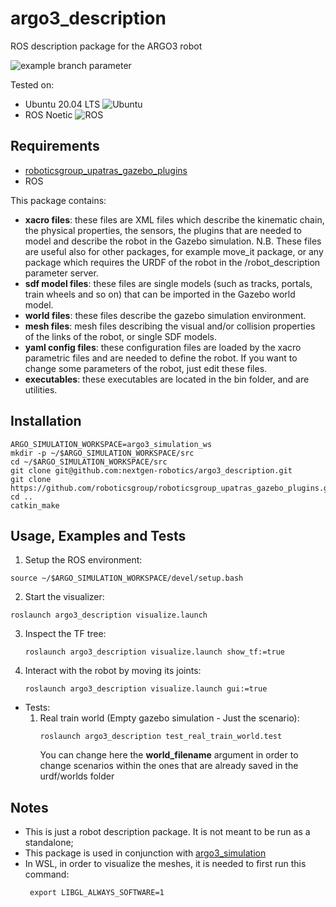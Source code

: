 # argo3_description
ROS description package for the ARGO3 robot

![example branch parameter](https://github.com/nextgen-robotics/argo3_description/actions/workflows/ros_ci.yml/badge.svg?branch=main)

Tested on:
* Ubuntu 20.04 LTS ![Ubuntu](https://img.shields.io/badge/Ubuntu-E95420?style=for-the-badge&logo=ubuntu&logoColor=white)
* ROS Noetic ![ROS](https://img.shields.io/badge/ros-%230A0FF9.svg?style=for-the-badge&logo=ros&logoColor=white)

## Requirements
* [roboticsgroup_upatras_gazebo_plugins](https://github.com/roboticsgroup/roboticsgroup_upatras_gazebo_plugins)
* ROS


This package contains:
* <b>xacro files</b>: these files are XML files which describe the kinematic chain, the physical properties, the sensors, the plugins that are needed to model and describe the robot in the Gazebo simulation. N.B. These files are useful also for other packages, for example move_it package, or any package which requires the URDF of the robot in the /robot_description parameter server.
* <b>sdf model files</b>: these files are single models (such as tracks, portals, train wheels and so on) that can be imported in the Gazebo world model.
* <b>world files</b>: these files describe the gazebo simulation environment.
* <b>mesh files</b>: mesh files describing the visual and/or collision properties of the links of the robot, or single SDF models.
* <b>yaml config files</b>: these configuration files are loaded by the xacro parametric files and are needed to define the robot. If you want to change some parameters of the robot, just edit these files.
* <b>executables</b>: these executables are located in the bin folder, and are utilities.


## Installation
```
ARGO_SIMULATION_WORKSPACE=argo3_simulation_ws
mkdir -p ~/$ARGO_SIMULATION_WORKSPACE/src
cd ~/$ARGO_SIMULATION_WORKSPACE/src
git clone git@github.com:nextgen-robotics/argo3_description.git
git clone https://github.com/roboticsgroup/roboticsgroup_upatras_gazebo_plugins.git
cd ..
catkin_make
```

## Usage, Examples and Tests

1. Setup the ROS environment:
```
source ~/$ARGO_SIMULATION_WORKSPACE/devel/setup.bash
```


2. Start the visualizer:
```
roslaunch argo3_description visualize.launch
```

3. Inspect the TF tree:
   ```
   roslaunch argo3_description visualize.launch show_tf:=true
   ```
4. Interact with the robot by moving its joints:
   ```
   roslaunch argo3_description visualize.launch gui:=true
   ```

* Tests:
   1. Real train world (Empty gazebo simulation - Just the scenario):
      ```
      roslaunch argo3_description test_real_train_world.test
      ```
      You can change here the __world_filename__ argument in order to change scenarios within the ones that are already saved in the urdf/worlds folder

## Notes
* This is just a robot description package. It is not meant to be run as a standalone;
* This package is used in conjunction with [argo3_simulation](https://github.com/nextgen-robotics/argo3_simulation)
* In WSL, in order to visualize the meshes, it is needed to first run this command:
  ```
   export LIBGL_ALWAYS_SOFTWARE=1
  ```